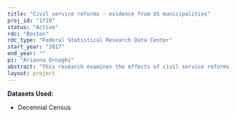 ```yaml
---
title: "Civil service reforms - evidence from US municipalities"
proj_id: "1719"
status: "Active"
rdc: "Boston"
rdc_type: "Federal Statistical Research Data Center"
start_year: "2017"
end_year: ""
pi: "Arianna Ornaghi"
abstract: "This research examines the effects of civil service reforms on municipal bureaucracies and their performance. Historically, public administration in the United States was characterized by a spoils system in which elected politicians had the power to hire and fire bureaucrats. Provisions aimed at professionalizing the bureaucracy were first introduced at the federal level and slowly diffused to lower levels of government. These reforms were characterized by both meritocratic hiring and political protections for public employees. These reforms may select in better workers through competitive entrance requirements but reduce performance incentives through tenure. This projects examines those states that mandated cities to institute civil service boards for police and fire departments based on population thresholds. This research exploits these thresholds in a regression discontinuity design to estimate the causal effect of introducing the merit system. First, using data from the decennial censuses of 1960 to 2000, this projects looks at the effect on the demographic composition of police and fire departments and, in particular, the gender, age, and racial composition of these department, together with the educational level of policemen and firemen. Second, this research studies whether the reforms had effects on the performance of these departments, including crime rates. "
layout: project
---
```


**Datasets Used:**

  - Decennial Census 

